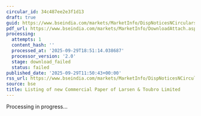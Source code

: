 ```yaml
---
circular_id: 34c487ee2e3f1d13
draft: true
guid: https://www.bseindia.com/markets/MarketInfo/DispNoticesNCirculars.aspx?Noticeid={23099C3F-4C75-4CBA-A1F7-085E644F1F85}&noticeno=20250929-41&dt=09/29/2025&icount=41&totcount=87&flag=0
pdf_url: https://www.bseindia.com/markets/MarketInfo/DownloadAttach.aspx?id=20250929-41&attachedId=
processing:
  attempts: 1
  content_hash: ''
  processed_at: '2025-09-29T18:51:14.038687'
  processor_version: '2.0'
  stage: download_failed
  status: failed
published_date: '2025-09-29T11:50:43+00:00'
rss_url: https://www.bseindia.com/markets/MarketInfo/DispNoticesNCirculars.aspx?Noticeid={23099C3F-4C75-4CBA-A1F7-085E644F1F85}&noticeno=20250929-41&dt=09/29/2025&icount=41&totcount=87&flag=0
source: bse
title: Listing of new Commercial Paper of Larsen & Toubro Limited
---
```


Processing in progress...